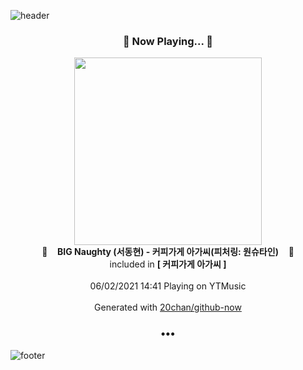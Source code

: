 ![header](https://capsule-render.vercel.app/api?type=wave&height=170&section=header&text=Hi.%20I'm%20SHIFT&fontColor=090707&fontAlignX=45&fontAlignY=65&fontSize=100)

<h3 align="center">🎵 Now Playing... 🎵</h3>
<p align="center">
  <a href="https://music.youtube.com/watch?v=NA_Bx_7YYAU">
    <img width="300" src="https://lh3.googleusercontent.com/Q5T_Y8OucvzaqViVoVBwHFd8fxOBLv5e6c-alU0oIv6TVWEwFc5jKDOam-XSFnycyBze4XlE73VW3YWQ">
  </a>
  <br>
  🎵&nbsp&nbsp&nbsp <b>BIG Naughty (서동현) - 커피가게 아가씨(피처링: 원슈타인)</b> &nbsp&nbsp&nbsp🎵
  <br>
  included in <b>[ 커피가게 아가씨 ]</b>
  
  <br />
  <br />
  06/02/2021 14:41 Playing on YTMusic
  <br />
  <br />
  Generated with <a href="https://github.com/20chan/github-now">20chan/github-now</a>
</p>

<h3 align="center">•••</h3>

![footer](https://capsule-render.vercel.app/api?type=wave&height=150&section=footer)
